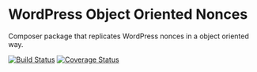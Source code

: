 WordPress Object Oriented Nonces
================================

Composer package that replicates WordPress nonces in a object oriented way.

[![Build Status](https://secure.travis-ci.org/rhurling/wp-oo-nonces.png?branch=master)](http://travis-ci.org/rhurling/wp-oo-nonces)
[![Coverage Status](https://coveralls.io/repos/rhurling/wp-oo-nonces/badge.png)](https://coveralls.io/r/rhurling/wp-oo-nonces)